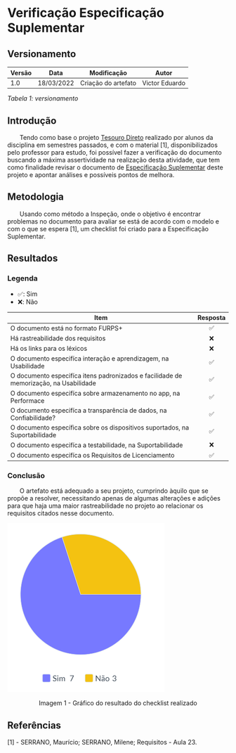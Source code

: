 # Verificação Especificação Suplementar
## Versionamento

| Versão | Data | Modificação | Autor |
|-|-|:-:|:-:|
| 1.0 | 18/03/2022 | Criação do artefato | Victor Eduardo |

*Tabela 1: versionamento*

## Introdução
<p style="align-text: justify">&emsp;&emsp;Tendo como base o projeto <a href="https://requisitos-de-software.github.io/2021.1-TesouroDireto/verificacao_suplementar/">Tesouro Direto</a> realizado por alunos da disciplina em semestres passados, e com o material [1], disponibilizados pelo professor para estudo, foi possível fazer a verificação do documento buscando a máxima assertividade na realização desta atividade, que tem como finalidade revisar o documento de <a href="https://requisitos-de-software.github.io/2021.2-Tembici/modelagem/especificacao_suplementar/">Especificação Suplementar</a> deste projeto e apontar análises e possíveis pontos de melhora.</p>

## Metodologia
<p style="align-text: justify">&emsp;&emsp;Usando como método a Inspeção, onde o objetivo é encontrar problemas no documento para avaliar se está de acordo com o modelo e com o que se espera [1], um checklist foi criado para a Especificação Suplementar.</p>

## Resultados
### Legenda
- ✅: Sim
- ❌: Não

| Item | Resposta |
|-|:-:|
| O documento está no formato FURPS+ |✅|
| Há rastreabilidade dos requisitos |❌|
| Há os links para os léxicos |❌|
| O documento especifíca interação e aprendizagem, na Usabilidade |✅|
| O documento especifíca itens padronizados e facilidade de memorização, na Usabilidade	|✅|
| O documento especifíca sobre armazenamento no app, na Performace |✅|
| O documento especifíca a transparência de dados, na Confiabilidade? |✅|
| O documento específica sobre os dispositivos suportados, na Suportabilidade |✅|
| O documento especifíca a testabilidade, na Suportabilidade |❌|
| O documento especifíca os Requisitos de Licenciamento	|✅|

### Conclusão
<p style="align-text: justify">&emsp;&emsp;O artefato está adequado a seu projeto, cumprindo àquilo que se propõe a resolver, necessitando apenas de algumas alterações e adições para que haja uma maior rastreabilidade no projeto ao relacionar os requisitos citados nesse documento.</p>

![Gráfico do checklist realizado na verificação](../../assets/analise/verificacao/grafico_especificacao_suplementar.png)
<p align="center">Imagem 1 - Gráfico do resultado do checklist realizado</p>

## Referências 
[1] - SERRANO, Maurício; SERRANO, Milene; Requisitos - Aula 23.